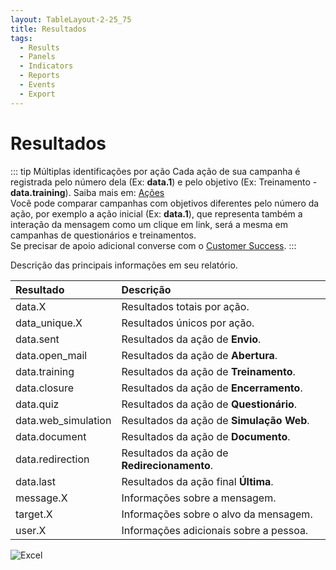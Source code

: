 ```yaml
---
layout: TableLayout-2-25_75
title: Resultados
tags:
  - Results
  - Panels
  - Indicators
  - Reports
  - Events
  - Export
---
```


# Resultados

::: tip Múltiplas identificações por ação
Cada ação de sua campanha é registrada pelo número dela (Ex: **data.1**) e pelo objetivo (Ex: Treinamento - **data.training**). Saiba mais em: [Ações](../actions)<br>
Você pode comparar campanhas com objetivos diferentes pelo número da ação, por exemplo a ação inicial (Ex: **data.1**), que representa também a interação da mensagem como um clique em link, será a mesma em campanhas de questionários e treinamentos.<br>
Se precisar de apoio adicional converse com o [Customer Success](mailto:cs@phishx.io).
:::

Descrição das principais informações em seu relatório.

| Resultado           | Descrição                                   |
| :------------------ | :------------------------------------------ |
| data.X              | Resultados totais por ação.                 |
| data_unique.X       | Resultados únicos por ação.                 |
| data.sent           | Resultados da ação de **Envio**.            |
| data.open_mail      | Resultados da ação de **Abertura**.         |
| data.training       | Resultados da ação de **Treinamento**.      |
| data.closure        | Resultados da ação de **Encerramento**.     |
| data.quiz           | Resultados da ação de **Questionário**.     |
| data.web_simulation | Resultados da ação de **Simulação Web**.    |
| data.document       | Resultados da ação de **Documento**.        |
| data.redirection    | Resultados da ação de **Redirecionamento**. |
| data.last           | Resultados da ação final **Última**.        |
| message.X           | Informações sobre a mensagem.               |
| target.X            | Informações sobre o alvo da mensagem.       |
| user.X              | Informações adicionais sobre a pessoa.      |

![Excel](https://cdn.phishx.io/phishx-docs/images/phishx_results_excel_01.webp)
